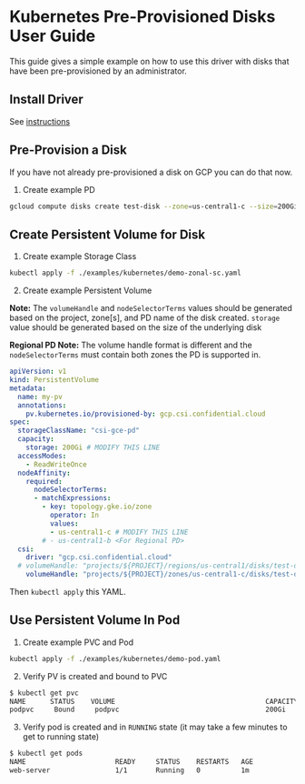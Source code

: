 # Kubernetes Pre-Provisioned Disks User Guide

This guide gives a simple example on how to use this driver with disks that have
been pre-provisioned by an administrator.

## Install Driver

See [instructions](driver-install.md)

## Pre-Provision a Disk

If you have not already pre-provisioned a disk on GCP you can do that now.

1. Create example PD

```bash
gcloud compute disks create test-disk --zone=us-central1-c --size=200Gi
```

## Create Persistent Volume for Disk

1. Create example Storage Class

```bash
kubectl apply -f ./examples/kubernetes/demo-zonal-sc.yaml
```

2. Create example Persistent Volume

**Note:** The `volumeHandle` and `nodeSelectorTerms` values should be generated
based on the project, zone\[s\], and PD name of the disk created. `storage` value
should be generated based on the size of the underlying disk

**Regional PD Note:** The volume handle format is different and the
`nodeSelectorTerms` must contain both zones the PD is supported in.

```yaml
apiVersion: v1
kind: PersistentVolume
metadata:
  name: my-pv
  annotations:
    pv.kubernetes.io/provisioned-by: gcp.csi.confidential.cloud
spec:
  storageClassName: "csi-gce-pd"
  capacity:
    storage: 200Gi # MODIFY THIS LINE
  accessModes:
    - ReadWriteOnce
  nodeAffinity:
    required:
      nodeSelectorTerms:
      - matchExpressions:
        - key: topology.gke.io/zone
          operator: In
          values:
          - us-central1-c # MODIFY THIS LINE
        # - us-central1-b <For Regional PD>
  csi:
    driver: "gcp.csi.confidential.cloud"
  # volumeHandle: "projects/${PROJECT}/regions/us-central1/disks/test-disk" <For Regional PD>
    volumeHandle: "projects/${PROJECT}/zones/us-central1-c/disks/test-disk" # MODIFY THIS LINE
```

Then `kubectl apply` this YAML.

## Use Persistent Volume In Pod

1. Create example PVC and Pod

```bash
kubectl apply -f ./examples/kubernetes/demo-pod.yaml
```

2. Verify PV is created and bound to PVC

```bash
$ kubectl get pvc
NAME      STATUS    VOLUME                                     CAPACITY   ACCESS MODES   STORAGECLASS   AGE
podpvc     Bound     podpvc                                    200Gi       RWO            csi-gce-pd     9s
```

3. Verify pod is created and in `RUNNING` state (it may take a few minutes to
   get to running state)

```bash
$ kubectl get pods
NAME                      READY     STATUS    RESTARTS   AGE
web-server                1/1       Running   0          1m
```
